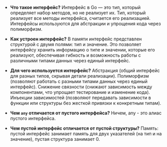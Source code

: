 - **Что такое интерфейс?**
Интерфейс в Go — это тип, который определяет набор методов, но не реализует их. Тип, который реализует все методы интерфейса, считается его реализацией. Интерфейсы используются для абстракции и упрощения кода через полиморфизм.

- **Как устроен интерфейс?**
В памяти интерфейс представлен структурой с двумя полями: тип и значение. Это позволяет интерфейсу хранить информацию о типе и значении, которые его реализуют, обеспечивая гибкость и возможность работы с различными типами данных через единый интерфейс.

- **Для чего используется интерфейс?**
Абстракция (общий интерфейс для разных типов, скрывая детали реализации). 
Полиморфизм (позволяют работать с разными типами данных через единый интерфейс).
Снижение связности (снижают зависимость между компонентами, что упрощает тестирование и изменение кода).
Инъекции зависимостей (позволяют передавать зависимости в функции или структуры без жесткой привязки к конкретным типам).

- **Чем `any` отличается от пустого интерфейса?**
Ничем, any - это алиас пустого интерфейса.

- **Чем пустой интерфейс отличается от пустой структуры?**
Память: пустой интерфейс занимает память для двух указателей (на тип и на значение), пустая структура занимает 0.


